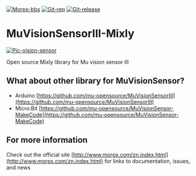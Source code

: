 [![Morpx-bbs](http://bbs.morpx.com/template/mu/images/logo.png)](http://bbs.morpx.com/forum.php)
[![Git-rep](https://img.shields.io/github/repo-size/mu-opensource/MuVisionSensorIII-Mixly.svg)](https://github.com/mu-opensource/MuVisionSensorIII-Mixly)
[![Git-release](https://img.shields.io/github/downloads/mu-opensource/MuVisionSensorIII-Mixly/total.svg)](https://github.com/mu-opensource/MuVisionSensorIII-Mixly/releases)


MuVisionSensorIII-Mixly
=======================

[![Pic-vision-sensor](http://mai.morpx.com/images/page201904/banner1.jpg)](http://mai.morpx.com/)

Open source Mixly library for Mu vision sensor III


## What about other library for MuVisionSensor?

* Arduino	[https://github.com/mu-opensource/MuVisionSensorIII](https://github.com/mu-opensource/MuVisionSensorIII)
* Micro:Bit	[https://github.com/mu-opensource/MuVisionSensor-MakeCode](https://github.com/mu-opensource/MuVisionSensor-MakeCode)

## For more information

Check out the official site [http://www.morpx.com/zn.index.html](http://www.morpx.com/zn.index.html) for links to documentation, issues, and news
